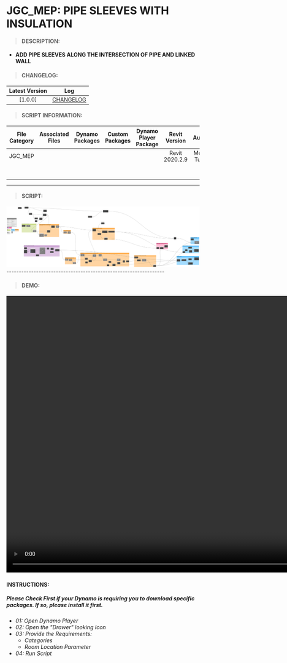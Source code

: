 # JGC_MEP: PIPE SLEEVES WITH INSULATION

> #### DESCRIPTION: 
- **ADD PIPE SLEEVES ALONG THE INTERSECTION OF PIPE AND LINKED WALL**

> #### CHANGELOG:

| Latest Version | Log |
| :-------: | :----: | 
|[1.0.0] | [CHANGELOG](/_scripts/_project/268_JGC/MEP/changelog/JGC_MEP_PipeSleevesWithInsulation.md) |

> #### SCRIPT INFORMATION: 

| File Category | Associated Files | Dynamo Packages | Custom Packages | Dynamo Player Package | Revit Version | Author | Modified By | File Name & Location | 
| :-------: | :----: | :---: | :---: | :---: | :---: | :---: | :---: | :--: |
| JGC_MEP |  |  |  |  | Revit 2020.2.9 | Melvin Tuliao | | JGC_MEP_PipeSleevesWithInsulation |
|           |  |  |                 |                    | | | | (https://bimcapcom.sharepoint.com/sites/BCP-Main/Shared%20Documents/Forms/AllItems.aspx?ga=1&id=%2Fsites%2FBCP%2DMain%2FShared%20Documents%2F06%5FR%26D%2F01%5FDynamo%2F01%5FScripts%2F02%5FPROJECT%2F281%5FJGC%2FMEP&viewid=e0e0047a%2Dee02%2D4bdf%2D8915%2D4f9c8adce5be) |

----------------------------------------------------------------
> #### SCRIPT: 
<img src="./_scripts/_project/268_JGC/MEP/images/20240320_JGC_PipeSleevesWithInsulation_2024-08-27_12-28-22.png">
----------------------------------------------------------------

> #### DEMO: 

<video width="1280" height="720" controls>
 <source src="./_scripts/_project/268_JGC/MEP/demo/JGC_Pipe Sleeve Opening.mp4" type="video/mp4">
</video>

#### INSTRUCTIONS: 
##### Please Check First if your Dynamo is requiring you to download specific packages. If so, please install it first.

- *01: Open Dynamo Player*
- *02: Open the "Drawer" looking Icon*
- *03: Provide the Requirements:*
    - *Categories*
    - *Room Location Parameter*
- *04: Run Script*